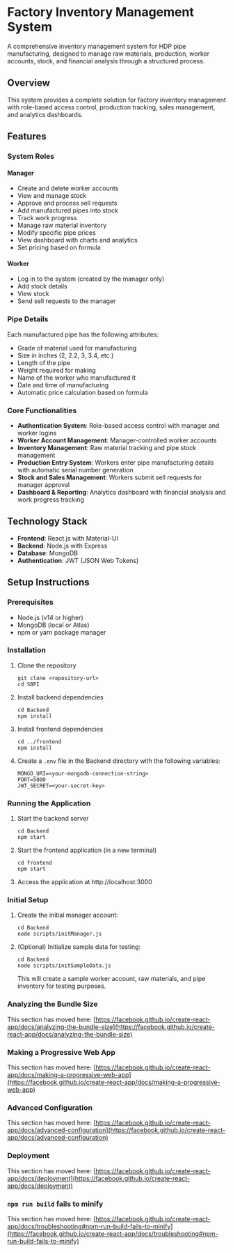 # Factory Inventory Management System

A comprehensive inventory management system for HDP pipe manufacturing, designed to manage raw materials, production, worker accounts, stock, and financial analysis through a structured process.

## Overview

This system provides a complete solution for factory inventory management with role-based access control, production tracking, sales management, and analytics dashboards.

## Features

### System Roles

#### Manager
- Create and delete worker accounts
- View and manage stock
- Approve and process sell requests
- Add manufactured pipes into stock
- Track work progress
- Manage raw material inventory
- Modify specific pipe prices
- View dashboard with charts and analytics
- Set pricing based on formula

#### Worker
- Log in to the system (created by the manager only)
- Add stock details
- View stock
- Send sell requests to the manager

### Pipe Details

Each manufactured pipe has the following attributes:
- Grade of material used for manufacturing
- Size in inches (2, 2.2, 3, 3.4, etc.)
- Length of the pipe
- Weight required for making
- Name of the worker who manufactured it
- Date and time of manufacturing
- Automatic price calculation based on formula

### Core Functionalities

- **Authentication System**: Role-based access control with manager and worker logins
- **Worker Account Management**: Manager-controlled worker accounts
- **Inventory Management**: Raw material tracking and pipe stock management
- **Production Entry System**: Workers enter pipe manufacturing details with automatic serial number generation
- **Stock and Sales Management**: Workers submit sell requests for manager approval
- **Dashboard & Reporting**: Analytics dashboard with financial analysis and work progress tracking

## Technology Stack

- **Frontend**: React.js with Material-UI
- **Backend**: Node.js with Express
- **Database**: MongoDB
- **Authentication**: JWT (JSON Web Tokens)

## Setup Instructions

### Prerequisites
- Node.js (v14 or higher)
- MongoDB (local or Atlas)
- npm or yarn package manager

### Installation

1. Clone the repository
   ```
   git clone <repository-url>
   cd SBPI
   ```

2. Install backend dependencies
   ```
   cd Backend
   npm install
   ```

3. Install frontend dependencies
   ```
   cd ../frontend
   npm install
   ```

4. Create a `.env` file in the Backend directory with the following variables:
   ```
   MONGO_URI=<your-mongodb-connection-string>
   PORT=5000
   JWT_SECRET=<your-secret-key>
   ```

### Running the Application

1. Start the backend server
   ```
   cd Backend
   npm start
   ```

2. Start the frontend application (in a new terminal)
   ```
   cd frontend
   npm start
   ```

3. Access the application at http://localhost:3000

### Initial Setup

1. Create the initial manager account:
   ```
   cd Backend
   node scripts/initManager.js
   ```

2. (Optional) Initialize sample data for testing:
   ```
   cd Backend
   node scripts/initSampleData.js
   ```
   This will create a sample worker account, raw materials, and pipe inventory for testing purposes.

### Analyzing the Bundle Size

This section has moved here: [https://facebook.github.io/create-react-app/docs/analyzing-the-bundle-size](https://facebook.github.io/create-react-app/docs/analyzing-the-bundle-size)

### Making a Progressive Web App

This section has moved here: [https://facebook.github.io/create-react-app/docs/making-a-progressive-web-app](https://facebook.github.io/create-react-app/docs/making-a-progressive-web-app)

### Advanced Configuration

This section has moved here: [https://facebook.github.io/create-react-app/docs/advanced-configuration](https://facebook.github.io/create-react-app/docs/advanced-configuration)

### Deployment

This section has moved here: [https://facebook.github.io/create-react-app/docs/deployment](https://facebook.github.io/create-react-app/docs/deployment)

### `npm run build` fails to minify

This section has moved here: [https://facebook.github.io/create-react-app/docs/troubleshooting#npm-run-build-fails-to-minify](https://facebook.github.io/create-react-app/docs/troubleshooting#npm-run-build-fails-to-minify)
